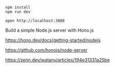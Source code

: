 ```
npm install
npm run dev
```

```
open http://localhost:3000
```

Build a simple Node.js server with Hono.js

https://hono.dev/docs/getting-started/nodejs

https://github.com/honojs/node-server

https://zenn.dev/watany/articles/194e31331a25be
